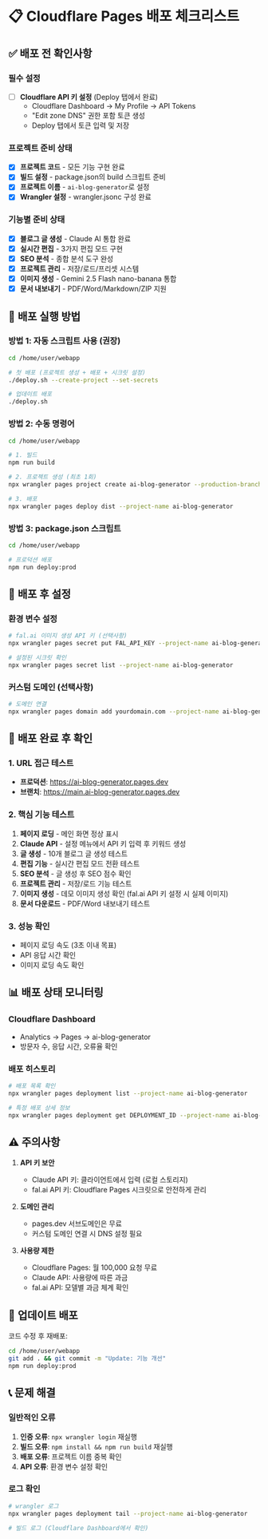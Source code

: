 # 📋 Cloudflare Pages 배포 체크리스트

## ✅ 배포 전 확인사항

### 필수 설정
- [ ] **Cloudflare API 키 설정** (Deploy 탭에서 완료)
  - Cloudflare Dashboard → My Profile → API Tokens
  - "Edit zone DNS" 권한 포함 토큰 생성
  - Deploy 탭에서 토큰 입력 및 저장

### 프로젝트 준비 상태
- [x] **프로젝트 코드** - 모든 기능 구현 완료
- [x] **빌드 설정** - package.json의 build 스크립트 준비
- [x] **프로젝트 이름** - `ai-blog-generator`로 설정
- [x] **Wrangler 설정** - wrangler.jsonc 구성 완료

### 기능별 준비 상태
- [x] **블로그 글 생성** - Claude AI 통합 완료
- [x] **실시간 편집** - 3가지 편집 모드 구현
- [x] **SEO 분석** - 종합 분석 도구 완성
- [x] **프로젝트 관리** - 저장/로드/프리셋 시스템
- [x] **이미지 생성** - Gemini 2.5 Flash nano-banana 통합
- [x] **문서 내보내기** - PDF/Word/Markdown/ZIP 지원

## 🚀 배포 실행 방법

### 방법 1: 자동 스크립트 사용 (권장)
```bash
cd /home/user/webapp

# 첫 배포 (프로젝트 생성 + 배포 + 시크릿 설정)
./deploy.sh --create-project --set-secrets

# 업데이트 배포
./deploy.sh
```

### 방법 2: 수동 명령어
```bash
cd /home/user/webapp

# 1. 빌드
npm run build

# 2. 프로젝트 생성 (최초 1회)
npx wrangler pages project create ai-blog-generator --production-branch main

# 3. 배포
npx wrangler pages deploy dist --project-name ai-blog-generator
```

### 방법 3: package.json 스크립트
```bash
cd /home/user/webapp

# 프로덕션 배포
npm run deploy:prod
```

## 🔧 배포 후 설정

### 환경 변수 설정
```bash
# fal.ai 이미지 생성 API 키 (선택사항)
npx wrangler pages secret put FAL_API_KEY --project-name ai-blog-generator

# 설정된 시크릿 확인
npx wrangler pages secret list --project-name ai-blog-generator
```

### 커스텀 도메인 (선택사항)
```bash
# 도메인 연결
npx wrangler pages domain add yourdomain.com --project-name ai-blog-generator
```

## 🎯 배포 완료 후 확인

### 1. URL 접근 테스트
- **프로덕션**: https://ai-blog-generator.pages.dev
- **브랜치**: https://main.ai-blog-generator.pages.dev

### 2. 핵심 기능 테스트
1. **페이지 로딩** - 메인 화면 정상 표시
2. **Claude API** - 설정 메뉴에서 API 키 입력 후 키워드 생성
3. **글 생성** - 10개 블로그 글 생성 테스트
4. **편집 기능** - 실시간 편집 모드 전환 테스트
5. **SEO 분석** - 글 생성 후 SEO 점수 확인
6. **프로젝트 관리** - 저장/로드 기능 테스트
7. **이미지 생성** - 데모 이미지 생성 확인 (fal.ai API 키 설정 시 실제 이미지)
8. **문서 다운로드** - PDF/Word 내보내기 테스트

### 3. 성능 확인
- 페이지 로딩 속도 (3초 이내 목표)
- API 응답 시간 확인
- 이미지 로딩 속도 확인

## 📊 배포 상태 모니터링

### Cloudflare Dashboard
- Analytics → Pages → ai-blog-generator
- 방문자 수, 응답 시간, 오류율 확인

### 배포 히스토리
```bash
# 배포 목록 확인
npx wrangler pages deployment list --project-name ai-blog-generator

# 특정 배포 상세 정보
npx wrangler pages deployment get DEPLOYMENT_ID --project-name ai-blog-generator
```

## ⚠️ 주의사항

1. **API 키 보안**
   - Claude API 키: 클라이언트에서 입력 (로컬 스토리지)
   - fal.ai API 키: Cloudflare Pages 시크릿으로 안전하게 관리

2. **도메인 관리**
   - pages.dev 서브도메인은 무료
   - 커스텀 도메인 연결 시 DNS 설정 필요

3. **사용량 제한**
   - Cloudflare Pages: 월 100,000 요청 무료
   - Claude API: 사용량에 따른 과금
   - fal.ai API: 모델별 과금 체계 확인

## 🔄 업데이트 배포

코드 수정 후 재배포:
```bash
cd /home/user/webapp
git add . && git commit -m "Update: 기능 개선"
npm run deploy:prod
```

## 📞 문제 해결

### 일반적인 오류
1. **인증 오류**: `npx wrangler login` 재실행
2. **빌드 오류**: `npm install && npm run build` 재실행
3. **배포 오류**: 프로젝트 이름 중복 확인
4. **API 오류**: 환경 변수 설정 확인

### 로그 확인
```bash
# wrangler 로그
npx wrangler pages deployment tail --project-name ai-blog-generator

# 빌드 로그 (Cloudflare Dashboard에서 확인)
```